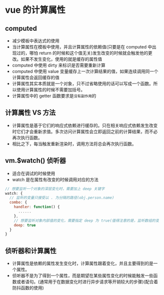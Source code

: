 # vue 的计算属性

## computed

- 减少模板中表达式的使用
- 当计算属性在模板中使用，并且计算属性的依赖值(只要是在 computed 中出现过的，哪怕 return 的时候和这个值无关)发生改变的时候就会触发他的更改。如果不发生变化，使用的就是缓存的属性值
- computed 中使用 dirty 来标识是否需要重新计算
- computed 中使用 value 变量缓存上一次计算结果的值，如果连续调用同一个计算属性会返回缓存的值
- 计算属性其实本质就是一个对象，只不过省略使用的话可以写成一个函数。所以使用计算属性的时候不需要加括号。
- 计算属性中的 getter 函数要求是`没有副作用`的

## 计算属性 VS 方法

- 计算属性是基于它们的响应式依赖进行缓存的。只在相关响应式依赖发生改变时它们才会重新求值。多次访问计算属性会立即返回之前的计算结果，而不必再次执行函数。
- 相比之下，每当触发重新渲染时，调用方法将总会再次执行函数。

## vm.$watch() 侦听器

- 适合在调试的时候使用
- watch 是在属性有改变的时候调用对应的方法

```js
// 想要监听一个对象的深层变化时，需要加上 deep 关键字
watch: {
  // 监听的变量只接受以 . 为分隔的路径(obj.person.name)
  combo: {
    handler: function() {
      ......
    },
    // 想要监听对象内部值的变化，需要指定 deep 为 true(值得注意的是，监听数组的变化不需要这样做)
    deep: true
  }
}
```

## 侦听器和计算属性

- 计算属性是依赖的属性发生变化时，计算属性跟着变化，并且主要得到的是一个属性。
- 侦听器不是为了得到一个属性，而是期望在某些属性变化的时候能触发一些函数或者语句。(通常用于在数据变化时进行异步请求等开销较大的步骤)(配合着防抖函数的使用)
